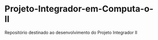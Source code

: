 # Projeto-Integrador-em-Computa-o-II
Repositório destinado ao desenvolvimento do Projeto Integrador II
